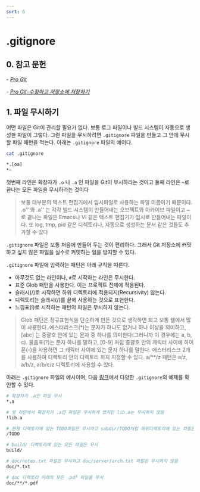 ```yaml
---
sort: 6
---
```


# .gitignore

## 0. 참고 문헌

*- [Pro Git](https://git-scm.com/book/ko/v2)*

*- [Pro Git-수정하고 저장소에 저장하기](https://git-scm.com/book/ko/v2/Git%EC%9D%98-%EA%B8%B0%EC%B4%88-%EC%88%98%EC%A0%95%ED%95%98%EA%B3%A0-%EC%A0%80%EC%9E%A5%EC%86%8C%EC%97%90-%EC%A0%80%EC%9E%A5%ED%95%98%EA%B8%B0)*

## 1. 파일 무시하기

어떤 파일은 Git이 관리할 필요가 없다. 보통 로그 파일이나 빌드 시스템이 자동으로 생성한 파일이 그렇다. 그런 파일을 무시하려면 `.gitignore` 파일을 만들고 그 안에 무시할 파일 패턴을 적는다. 아래는 `.gitignore` 파일의 예이다.

```bash
cat .gitignore

*.[oa]
*~
```

첫번째 라인은 확장자가 `.o` 나 `.a` 인 파일을 Git이 무시하라는 것이고 둘째 라인은 `~`로 끝나는 모든 파일을 무시하라는 것이다

> 보통 대부분의 텍스트 편집기에서 임시파일로 사용하는 파일 이름이기 때문이다. .o'' 와 .a'' 는 각각 빌드 시스템이 만들어내는 오브젝트와 아카이브 파일이고 ~ 로 끝나는 파일은 Emacs나 VI 같은 텍스트 편집기가 임시로 만들어내는 파일이다. 또 log, tmp, pid 같은 디렉토리나, 자동으로 생성하는 문서 같은 것들도 추가할 수 있다

`.gitignore` 파일은 보통 처음에 만들어 두는 것이 편리하다. 그래서 Git 저장소에 커밋하고 싶지 않은 파일을 실수로 커밋하는 일을 방지할 수 있다.

`.gitignore` 파일에 입력하는 패턴은 아래 규칙을 따른다.
* 아무것도 없는 라인이나, `#`로 시작하는 라인은 무시한다.
* 표준 Glob 패턴을 사용한다. 이는 프로젝트 전체에 적용된다.
* 슬래시(/)로 시작하면 하위 디렉토리에 적용되지(Recursivity) 않는다.
* 디렉토리는 슬래시(/)를 끝에 사용하는 것으로 표현한다.
* 느낌표(!)로 시작하는 패턴의 파일은 무시하지 않는다.

> Glob 패턴은 정규표현식을 단순하게 만든 것으로 생각하면 되고 보통 쉘에서 많이 사용한다. 애스터리스크(*)는 문자가 하나도 없거나 하나 이상을 의미하고, [abc] 는 중괄호 안에 있는 문자 중 하나를 의미한다(그러니까 이 경우에는 a, b, c). 물음표(?)는 문자 하나를 말하고, [0-9] 처럼 중괄호 안의 캐릭터 사이에 하이픈(-)을 사용하면 그 캐릭터 사이에 있는 문자 하나를 말한다. 애스터리스크 2개를 사용하여 디렉토리 안의 디렉토리 까지 지정할 수 있다. a/**/z 패턴은 a/z, a/b/z, a/b/c/z 디렉토리에 사용할 수 있다.

아래는 `.gitignore` 파일의 예시이며, 다음 [링크](https://github.com/github/gitignore)에서 다양한 `.gitignore`의 예제를 확인할 수 있다.

```bash
# 확장자가 .a인 파일 무시
*.a

# 윗 라인에서 확장자가 .a인 파일은 무시하게 했지만 lib.a는 무시하지 않음
!lib.a

# 현재 디렉토리에 있는 TODO파일은 무시하고 subdir/TODO처럼 하위디렉토리에 있는 파일은 무시하지 않음
/TODO

# build/ 디렉토리에 있는 모든 파일은 무시
build/

# doc/notes.txt 파일은 무시하고 doc/server/arch.txt 파일은 무시하지 않음
doc/*.txt

# doc 디렉토리 아래의 모든 .pdf 파일을 무시
doc/**/*.pdf
```


